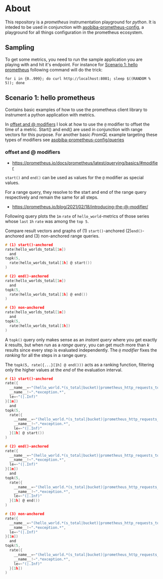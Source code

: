 # About
This repository is a *prometheus* instrumentation playground for *python*. It is inteded to be used in conjunction with [asobiba-prometheus-config](https://github.com/soma-kurisu/asobiba-prometheus-config), a playground for all things configuration in the prometheus ecosystem.

## Sampling
To get some metrics, you need to run the sample application you are playing with and hit it's endpoint. For instance for [Scenario 1: hello prometheus](#scenario-1-hello-prometheus) following command will do the trick:

```Shell
for i in {0..999}; do curl http://localhost:8001; sleep $((RANDOM % 5)); done
```

## Scenario 1: hello prometheus
Contains basic examples of how to use the prometheus client library to instrument a python application with metrics. 

In [offset and @ modifiers](#offset-and-modifiers) I look at how to use the `@` modifier to offset the time of a metric. Start() and end() are used in conjunction with range vectors for this purpose. For another basic *PromQL* example targeting these types of modifiers see [asobiba-prometheus-config/queries](https://github.com/soma-kurisu/asobiba-prometheus-config/blob/main/queries/02-offset-and-at-modifiers.md)

### offset and @ modifiers

- https://prometheus.io/docs/prometheus/latest/querying/basics/#modifier

`start()` and `end()` can be used as values for the `@` modifier as special values.

For a range query, they resolve to the start and end of the range query respectively and remain the same for all steps.

- https://prometheus.io/blog/2021/02/18/introducing-the-@-modifier/

Following query plots the `1m` `rate` of `hello_world`-metrics of those series whose `last` `1h` `rate` was among the `top 5`.

Compare result vectors and graphs of (1) `start()`-anchored (2)`end()`-anchored and (3) non-anchored range queries. 

```C
# (1) start()-anchored
rate(hello_worlds_total[1m])
  and
topk(5, 
  rate(hello_worlds_total[1h] @ start())
)
```

```C
# (2) end()-anchored
rate(hello_worlds_total[1m])
  and
topk(5, 
  rate(hello_worlds_total[1h] @ end())
)
```

```C
# (3) non-anchored
rate(hello_worlds_total[1m])
  and
topk(5, 
  rate(hello_worlds_total[1h])
)
```

A `topk()` query only makes sense as an *instant query* where you get exactly *k* results, but when run as a *range query*, you can get much more than *k* results since every step is evaluated independently. The `@` *modifier* fixes the *ranking* for all the steps in a range query.

The `topk(5, rate({...}[1h] @ end()))` acts as a ranking function, filtering only the higher values at the *end* of the evaluation interval.

```C
# (1) start()-anchored
rate({
  __name__=~"(hello_world.*(s_total|bucket)|prometheus_http_requests_total)", 
  __name__!~".*exception.*", 
  le=~"(|.Inf)"
}[1m])
  and
topk(5, 
  rate({
    __name__=~"(hello_world.*(s_total|bucket)|prometheus_http_requests_total)", 
    __name__!~".*exception.*", 
    le=~"(|.Inf)"
  }[1h] @ start())
)
```

```C
# (2) end()-anchored
rate({
  __name__=~"(hello_world.*(s_total|bucket)|prometheus_http_requests_total)", 
  __name__!~".*exception.*", 
  le=~"(|.Inf)"
}[1m])
  and
topk(5, 
  rate({
    __name__=~"(hello_world.*(s_total|bucket)|prometheus_http_requests_total)", 
    __name__!~".*exception.*", 
    le=~"(|.Inf)"
  }[1h] @ end())
)
```

```C
# (3) non-anchored
rate({
  __name__=~"(hello_world.*(s_total|bucket)|prometheus_http_requests_total)", 
  __name__!~".*exception.*", 
  le=~"(|.Inf)"
}[1m])
  and
topk(5, 
  rate({
    __name__=~"(hello_world.*(s_total|bucket)|prometheus_http_requests_total)", 
    __name__!~".*exception.*", 
    le=~"(|.Inf)"
  }[1h])
)
```